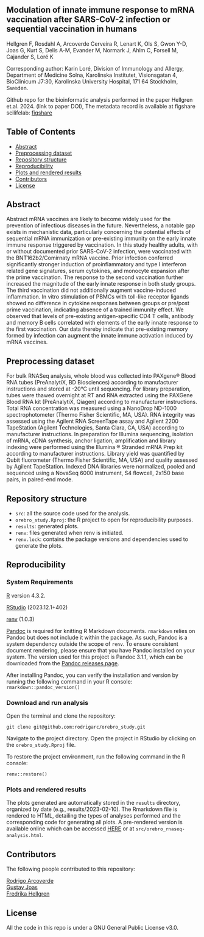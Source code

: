 ## Modulation of innate immune response to mRNA vaccination after SARS-CoV-2 infection or sequential vaccination in humans
Hellgren F, Rosdahl A, Arcoverde Cerveira R, Lenart K, Ols S, Gwon Y-D, Joas G, Kurt S, Delis A-M, Evander M, Normark J, Ahlm C, Forsell M, Cajander S, Loré K

Corresponding author: Karin Loré, Division of Immunology and Allergy, Department of Medicine Solna, Karolinska Institutet, Visionsgatan 4, BioClinicum J7:30, Karolinska University Hospital, 171 64 Stockholm, Sweden.

Github repo for the bioinformatic analysis performed in the paper Hellgren et.al. 2024. (link to paper DOI), 
The metadata record is available at figshare scilifelab: [figshare](https://doi.org/10.17044/scilifelab.24941913)

## Table of Contents
* [Abstract](#abstract)
* [Preprocessing dataset](#preprocessing-dataset)
* [Repository structure](#repository-structure)
* [Reproducibility](#reproducibility)
* [Plots and rendered results](#plots-and-rendered-results)
* [Contributors](contributers)
* [License](#license)

## Abstract

Abstract mRNA vaccines are likely to become widely used for the prevention of infectious diseases in the future. Nevertheless, a notable gap exists in mechanistic data, particularly concerning the potential effects of sequential mRNA immunization or pre-existing immunity on the early innate immune response triggered by vaccination. In this study healthy adults, with or without documented prior SARS-CoV-2 infection, were vaccinated with the BNT162b2/Comirnaty mRNA vaccine. Prior infection conferred significantly stronger induction of proinflammatory and type I interferon related gene signatures, serum cytokines, and monocyte expansion after the prime vaccination. The response to the second vaccination further increased the magnitude of the early innate response in both study groups. The third vaccination did not additionally augment vaccine-induced inflammation. In vitro stimulation of PBMCs with toll-like receptor ligands showed no difference in cytokine responses between groups or pre/post prime vaccination, indicating absence of a trained immunity effect. We observed that levels of pre-existing antigen-specific CD4 T cells, antibody and memory B cells correlated with elements of the early innate response to the first vaccination. Our data thereby indicate that pre-existing memory formed by infection can augment the innate immune activation induced by mRNA vaccines.

## Preprocessing dataset

For bulk RNASeq analysis, whole blood was collected into PAXgene® Blood RNA tubes (PreAnalytiX, BD Biosciences) according to manufacturer instructions and stored at -20°C until sequencing. For library preparation, tubes were thawed overnight at RT and RNA extracted using the PAXGene Blood RNA kit (PreAnalytiX, Qiagen) according to manufacturer instructions. Total RNA concentration was measured using a NanoDrop ND-1000 spectrophotometer (Thermo Fisher Scientific, MA, USA). RNA integrity was assessed using the Agilent RNA ScreenTape assay and Agilent 2200 TapeStation (Agilent Technologies, Santa Clara, CA, USA) according to manufacturer instructions. In preparation for Illumina sequencing, isolation of mRNA, cDNA synthesis, anchor ligation, amplification and library indexing were performed using the Illumina ® Stranded mRNA Prep kit according to manufacturer instructions. Library yield was quantified by Qubit fluorometer (Thermo Fisher Scientific, MA, USA) and quality assessed by Agilent TapeStation. Indexed DNA libraries were normalized, pooled and sequenced using a NovaSeq 6000 instrument, S4 flowcell, 2x150 base pairs, in paired-end mode.


## Repository structure
 - `src`: all the source code used for the analysis.
 - `orebro_study.Rproj`: the R project to open for reproducibility purposes.
 - `results`: generated plots.
 - `renv`: files generated when renv is initiated.
 - `renv.lock`: contains the package versions and dependencies used to generate the plots.

## Reproducibility

### System Requirements

[R](https://www.r-project.org/) version 4.3.2.

[RStudio](https://posit.co/download/rstudio-desktop/) (2023.12.1+402)

[renv](https://rstudio.github.io/renv/index.html) (1.0.3)

[Pandoc](https://pandoc.org/) is required for knitting R Markdown documents. `rmarkdown` relies on Pandoc but does not include it within the package. As such, Pandoc is a system dependency outside the scope of `renv`. To ensure consistent document rendering, please ensure that you have Pandoc installed on your system. The version used for this project is Pandoc 3.1.1, which can be downloaded from the [Pandoc releases page](https://github.com/jgm/pandoc/releases/tag/3.1.1).

After installing Pandoc, you can verify the installation and version by running the following command in your R console: `rmarkdown::pandoc_version()`

### Download and run analysis

Open the terminal and clone the repository:
```
git clone git@github.com:rodrigarc/orebro_study.git
```

Navigate to the project directory. Open the project in RStudio by clicking on the `orebro_study.Rproj` file.

To restore the project environment, run the following command in the R console:
```
renv::restore()
```

### Plots and rendered results

The plots generated are automatically stored in the `results` directory, organized by date (e.g., results/2023-02-10). The Rmarkdown file is rendered to HTML, detailing the types of analyses performed and the corresponding code for generating all plots. A pre-rendered version is available online which can be accessed [HERE]() or at `src/orebro_rnaseq-analysis.html`.

##  Contributors
The following people contributed to this repository:

[Rodrigo Arcoverde](https://github.com/rodrigarc)<br />
[Gustav Joas](https://github.com/GustavDavid)<br />
[Fredrika Hellgren](https://github.com/fredrihel)

## License

All the code in this repo is under a GNU General Public License v3.0.
